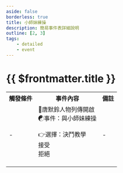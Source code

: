 ```yaml
---
aside: false
borderless: true
title: 小師妹練操
description: 簡易事件表詳細說明
outline: [2, 3]
tags:
    - detailed
    - event
---
```


# {{ $frontmatter.title }}

<Table class="timeline-table">
    <tr class="timeline-header">
        <th>觸發條件</th>
        <th>事件內容</th>
        <th>備註</th>
    </tr>
	<tr>
		<td>-</td>
		<td>
			📖唐默鈴人物列傳開啟<br>
			<span title="體力+1、心相+50">☯事件：與小師妹練操</span> <br>
			<br>
			👉選擇：決鬥教學 <br>
			<span title="體力+1、輕功+1、心相-15">接受 </span> <br>
			<span title="心相+50">拒絕 </span> <br>
			<br>
		</td>
		<td>-</td>
	</tr>
</table>
